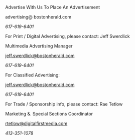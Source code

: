 Advertise With Us To Place An Advertisement

advertising@ bostonherald.com

_617-619-6401_

For Print / Digital Advertising, please contact: Jeff Swerdlick

Multimedia Advertising Manager

jeff.swerdlick@bostonherald.com

_617-619-6401_

For Classified Advertising:

jeff.swerdlick@bostonherald.com

_617-619-6401_

For Trade / Sponsorship info, please contact: Rae Tetlow

Marketing &. Special Sections Coordinator

rtetlow@digitalfirstmedia.com

_413-351-1078_
